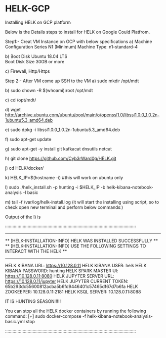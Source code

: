 # HELK-GCP
Installing HELK on GCP platform 

Below is the Details steps to install for HELK on Google Could Platfrom. 

Step1:- Creat VM Instance on GCP with below specifications 
a) Machine Configuration
    Series N1 (Minimum) 
    Machine Type: n1-standard-4
    
b) Boot Disk
   Ubuntu 18.04 LTS  
   Boot Disk Size 30GB or more 

c) Firewall, Http/Https


Step 2:-  After VM come up
SSH to the VM 
a) sudo mkdir /opt/mdt
    
b) sudo chown -R $(whoami):root /opt/mdt
    
c) cd /opt/mdt/

d)  wget http://archive.ubuntu.com/ubuntu/pool/main/o/openssl1.0/libssl1.0.0_1.0.2n-1ubuntu5.3_amd64.deb
    
e)  sudo dpkg -i libssl1.0.0_1.0.2n-1ubuntu5.3_amd64.deb
      
f)  sudo apt-get update
   
g)  sudo apt-get -y install git kafkacat dnsutils netcat
   
h)  git clone https://github.com/Cyb3rWard0g/HELK.git
   
j)  cd HELK/docker/
      
k)  HELK_IP=$(hostname -i)                #this will work on ubuntu only 

l)  sudo ./helk_install.sh -p hunting -i $HELK_IP -b helk-kibana-notebook-analysis -l basic
	
m) tail -f /var/log/helk-install.log 
   (it will start the installing using script, so to check open new terminal and perform below commands:) 

Output of the l) is 

:::::::::::::::::::::::::::::::::::::::::::::::::::::::::::::::::::::::::::::::::::::::::::::::::::::::::
***********************************************************************************
** [HELK-INSTALLATION-INFO] HELK WAS INSTALLED SUCCESSFULLY                      **
** [HELK-INSTALLATION-INFO] USE THE FOLLOWING SETTINGS TO INTERACT WITH THE HELK **
***********************************************************************************
 
HELK KIBANA URL: https://10.128.0.11
HELK KIBANA USER: helk
HELK KIBANA PASSWORD: hunting
HELK SPARK MASTER UI: https://10.128.0.11:8080
HELK JUPYTER SERVER URL: https://10.128.0.11/jupyter
HELK JUPYTER CURRENT TOKEN: 65b293dc55600812acba5b6fd9446401c57465df67d7b6fa
HELK ZOOKEEPER: 10.128.0.11:2181
HELK KSQL SERVER: 10.128.0.11:8088
 
IT IS HUNTING SEASON!!!!!
 
You can stop all the HELK docker containers by running the following command:
 [+] sudo docker-compose -f helk-kibana-notebook-analysis-basic.yml stop

:::::::::::::::::::::::::::::::::::::::::::::::::::::::::::::::::::::::::::::::::::::::::::::::::::::::::


